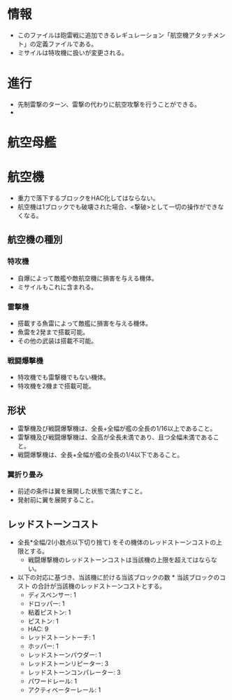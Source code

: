 # 情報
- このファイルは砲雷戦に追加できるレギュレーション「航空機アタッチメント」の定義ファイルである。
- ミサイルは特攻機に扱いが変更される。
# 進行
- 先制雷撃のターン、雷撃の代わりに航空攻撃を行うことができる。
- 
# 航空母艦

# 航空機
- 重力で落下するブロックをHAC化してはならない。
- 航空機は1ブロックでも破壊された場合、<撃破>として一切の操作ができなくなる。
## 航空機の種別
### 特攻機
- 自爆によって敵艦や敵航空機に損害を与える機体。
- ミサイルもこれに含まれる。
### 雷撃機
- 搭載する魚雷によって敵艦に損害を与える機体。
- 魚雷を2発まで搭載可能。
- その他の武装は搭載不可能。
### 戦闘爆撃機
- 特攻機でも雷撃機でもない機体。
- 特攻機を2機まで搭載可能。
## 形状
- 雷撃機及び戦闘爆撃機は、全長+全幅が艦の全長の1/16以上であること。
- 雷撃機及び戦闘爆撃機は、全高が全長未満であり、且つ全幅未満であること。
- 戦闘爆撃機は、全長+全幅が艦の全長の1/4以下であること。
### 翼折り畳み
- 前述の条件は翼を展開した状態で満たすこと。
- 発射前に翼を展開すること。
## レッドストーンコスト
- 全長*全幅/2(小数点以下切り捨て) をその機体のレッドストーンコストの上限とする。
  - 戦闘爆撃機のレッドストーンコストは当該機の上限を超えてはならない。
- 以下の対応に基づき、当該機に於ける当該ブロックの数 * 当該ブロックのコスト の合計が当該機のレッドストーンコストとする。
  - ディスペンサー: 1
  - ドロッパー: 1
  - 粘着ピストン: 1
  - ピストン: 1
  - HAC: 9
  - レッドストーントーチ: 1
  - ホッパー: 1
  - レッドストーンパウダー: 1
  - レッドストーンリピーター: 3
  - レッドストーンコンパレーター: 3
  - パワードレール: 1
  - アクティベーターレール: 1
